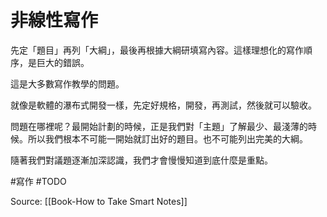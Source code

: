 # 非線性寫作

先定「題目」再列「大綱」，最後再根據大綱研填寫內容。這樣理想化的寫作順序，是巨大的錯誤。

這是大多數寫作教學的問題。

就像是軟體的瀑布式開發一樣，先定好規格，開發，再測試，然後就可以驗收。

問題在哪裡呢？最開始計劃的時候，正是我們對「主題」了解最少、最淺薄的時候。所以我們根本不可能一開始就訂出好的題目。也不可能列出完美的大綱。

隨著我們對議題逐漸加深認識，我們才會慢慢知道到底什麼是重點。

#寫作 #TODO 

Source: [[Book-How to Take Smart Notes]]